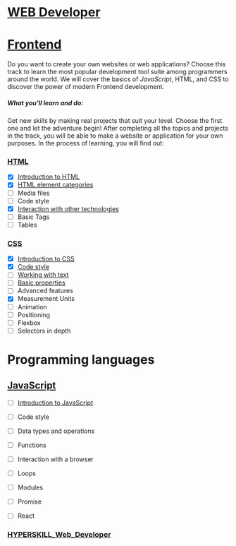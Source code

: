 # [WEB Developer](https://github.com/kakanew/HYPERSKILL_Web_Developer)

# [Frontend](https://github.com/kakanew/HYPERSKILL_Web_Developer/tree/master/PROBLEMS_Frontend)

Do you want to create your own websites or web applications? Choose this track to learn the most popular development tool suite among programmers around the world. We will cover the basics of *JavaScript*, HTML, and CSS to discover the power of modern Frontend development.

##### What you'll learn and do:

Get new skills by making real projects that suit your level. Choose the first one and let the adventure begin! After completing all the topics and projects in the track, you will be able to make a website or application for your own purposes. In the process of learning, you will find out:

### [HTML](https://github.com/kakanew/HYPERSKILL_Web_Developer/tree/master/PROBLEMS_Frontend/HTML)

- [x] [Introduction to HTML](https://github.com/kakanew/HYPERSKILL_Web_Developer/tree/master/PROBLEMS_Frontend/HTML/Introduction_HTML)
- [x] [HTML element categories](https://github.com/kakanew/HYPERSKILL_Web_Developer/tree/master/PROBLEMS_Frontend/HTML/HTML_element_categories)
- [ ] Media files
- [ ] Code style
- [x] [Interaction with other technologies](https://github.com/kakanew/HYPERSKILL_Web_Developer/tree/master/PROBLEMS_Frontend/HTML/Interaction_with_other_technologies)
- [ ] Basic Tags
- [ ] Tables

### [CSS](https://github.com/kakanew/HYPERSKILL_Web_Developer/tree/master/PROBLEMS_Frontend/CSS)

- [x] [Introduction to CSS](https://github.com/kakanew/HYPERSKILL_Web_Developer/tree/master/PROBLEMS_Frontend/CSS/Introduction_CSS)
- [x] [Code style](https://github.com/kakanew/HYPERSKILL_Web_Developer/tree/master/PROBLEMS_Frontend/CSS/Code_style)
- [ ] [Working with text](https://github.com/kakanew/HYPERSKILL_Web_Developer/tree/master/PROBLEMS_Frontend/CSS/Working_with_text)
- [ ] [Basic properties](https://github.com/kakanew/HYPERSKILL_Web_Developer/tree/master/PROBLEMS_Frontend/CSS/Basic_properties)
- [ ] Advanced features
- [x] Measurement Units
- [ ] Animation
- [ ] Positioning
- [ ] Flexbox
- [ ] Selectors in depth

# Programming languages

## [JavaScript](https://github.com/kakanew/HYPERSKILL_Web_Developer/tree/master/PROBLEMS_Frontend/JavaScript)

- [ ] [Introduction to JavaScript](https://github.com/kakanew/HYPERSKILL_Web_Developer/tree/master/PROBLEMS_Frontend/JavaScript/Introduction_to_JavaScript)

- [ ] Code style

- [ ] Data types and operations

- [ ] Functions

- [ ] Interaction with a browser

- [ ] Loops

- [ ] Modules

- [ ] Promise

- [ ] React


### [HYPERSKILL_Web_Developer](https://github.com/kakanew/HYPERSKILL_Web_Developer)